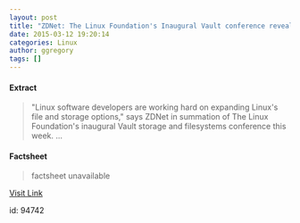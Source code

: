 ```yaml
---
layout: post
title: "ZDNet: The Linux Foundation's Inaugural Vault conference reveals the future of storage and filesystems"
date: 2015-03-12 19:20:14
categories: Linux
author: ggregory
tags: []
---
```



#### Extract
>"Linux software developers are working hard on expanding Linux's file and storage options," says ZDNet in summation of The Linux Foundation's inaugural Vault storage and filesystems conference this week.&nbsp;...

#### Factsheet
>factsheet unavailable

[Visit Link](http://www.linuxfoundation.org/news-media/news/2015/03/zdnet-linux-foundations-inaugural-vault-conference-reveals-future-storage)

id:   94742
